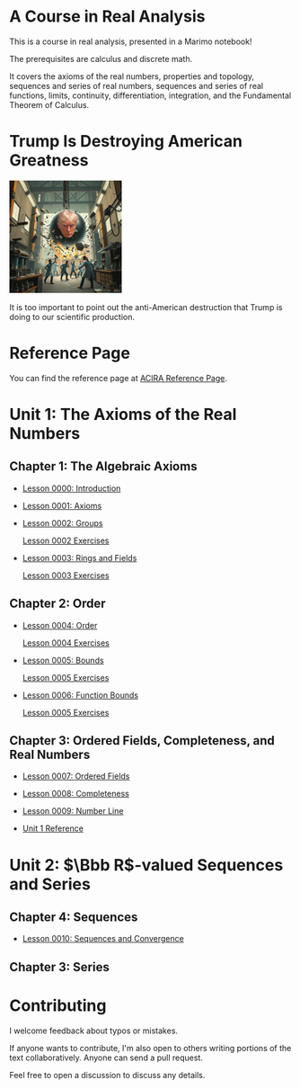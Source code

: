 # A Course in Real Analysis

This is a course in real analysis, presented in a Marimo notebook!

The prerequisites are calculus and discrete math.

It covers the axioms of the real numbers, properties and topology, sequences and series of real numbers, sequences and series of real functions, limits, continuity, differentiation, integration, and the Fundamental Theorem of Calculus.

# Trump Is Destroying American Greatness

<img src="./images/trumpwreck.png" style="width:200px"></img>

It is too important to point out the anti-American destruction that Trump is doing to our scientific production.  

# Reference Page

You can find the reference page at [ACIRA Reference Page](https://axiomtutor.github.io/acira/).

# Unit 1: The Axioms of the Real Numbers
## Chapter 1: The Algebraic Axioms

* [Lesson 0000: Introduction](https://marimo.app/gh/axiomtutor/acira/master?entrypoint=ACIRA_0000_intro.py)

* [Lesson 0001: Axioms](https://marimo.app/gh/axiomtutor/acira/master?entrypoint=ACIRA_0001_axioms.py)

* [Lesson 0002: Groups](https://marimo.app/gh/axiomtutor/acira/master?entrypoint=ACIRA_0002_groups.py)

  [Lesson 0002 Exercises](https://marimo.app/gh/axiomtutor/acira/master?entrypoint=exercise_0002.py)

* [Lesson 0003: Rings and Fields](https://marimo.app/gh/axiomtutor/acira/master?entrypoint=ACIRA_0003_ringfield.py)

  [Lesson 0003 Exercises](https://marimo.app/gh/axiomtutor/acira/master?entrypoint=exercise_0003.py)

## Chapter 2: Order 

* [Lesson 0004: Order](https://marimo.app/gh/axiomtutor/acira/master?entrypoint=ACIRA_0004_order.py) 

  [Lesson 0004 Exercises](https://marimo.app/gh/axiomtutor/acira/master?entrypoint=exercise_0004.py)

* [Lesson 0005: Bounds](https://marimo.app/gh/axiomtutor/acira/master?entrypoint=ACIRA_0005_bounds.py)

  [Lesson 0005 Exercises](https://marimo.app/gh/axiomtutor/acira/master?entrypoint=exercise_0005.py)

* [Lesson 0006: Function Bounds](https://marimo.app/gh/axiomtutor/acira/master?entrypoint=ACIRA_0006_boundfunc.py)

  [Lesson 0005 Exercises](https://marimo.app/gh/axiomtutor/acira/master?entrypoint=exercise_0006.py)

## Chapter 3: Ordered Fields, Completeness, and Real Numbers

* [Lesson 0007: Ordered Fields](https://marimo.app/gh/axiomtutor/acira/master?entrypoint=ACIRA_0007_ordfield.py)

* [Lesson 0008: Completeness](https://marimo.app/gh/axiomtutor/acira/master?entrypoint=ACIRA_0008_completeness.py)

* [Lesson 0009: Number Line](https://marimo.app/gh/axiomtutor/acira/master?entrypoint=ACIRA_0009_numberline.py)

* [Unit 1 Reference](https://marimo.app/gh/axiomtutor/acira/master?entrypoint=ACIRA_unit1_ref.py)

# Unit 2: $\Bbb R$-valued Sequences and Series
## Chapter 4: Sequences

* [Lesson 0010: Sequences and Convergence](https://marimo.app/gh/axiomtutor/acira/master?entrypoint=ACIRA_0010_seqs.py)

## Chapter 3: Series

<!---

# Unit 3: $\Bbb R$-valued Functions
## Chapter 5: Limits

## Chapter 6: Continuity

# Unit 4: Differentiation
## Chapter 7: Algebraic Laws

## Chapter 8: EVT and MVT

# Unit 5: Integration 
## Chapter 9: The Riemann Integral

## Chapter 10: The Fundamental Theorem of Calculus
-->
# Contributing

I welcome feedback about typos or mistakes.  

If anyone wants to contribute, I'm also open to others writing portions of the text collaboratively.  Anyone can send a pull request.

Feel free to open a discussion to discuss any details.
